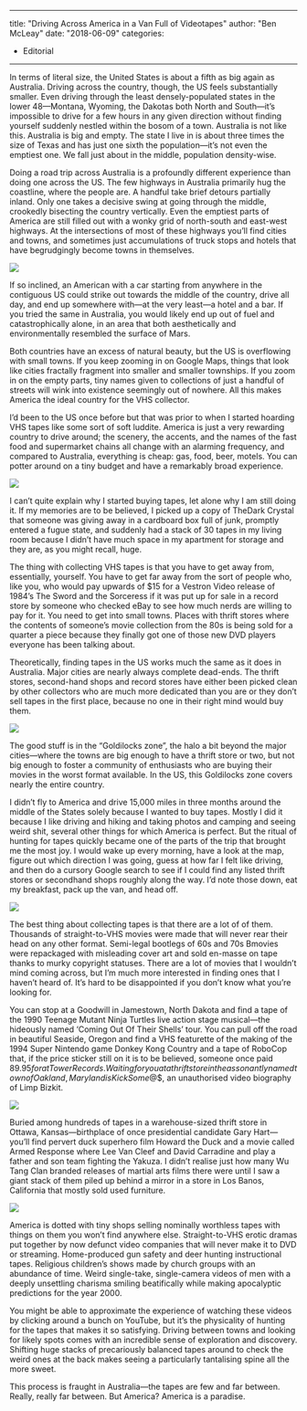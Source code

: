 
---
title: "Driving Across America in a Van Full of Videotapes"
author: "Ben McLeay"
date: "2018-06-09"
categories:
- Editorial
---

In terms of literal size, the United States is about a fifth as big again as Australia. Driving across the country, though, the US feels substantially smaller. Even driving through the least densely-populated states in the lower 48—Montana, Wyoming, the Dakotas both North and South—it’s impossible to drive for a few hours in any given direction without finding yourself suddenly nestled within the bosom of a town. Australia is not like this. Australia is big and empty. The state I live in is about three times the size of Texas and has just one sixth the population—it’s not even the emptiest one. We fall just about in the middle, population density-wise.

Doing a road trip across Australia is a profoundly different experience than doing one across the US. The few highways in Australia primarily hug the coastline, where the people are. A handful take brief detours partially inland. Only one takes a decisive swing at going through the middle, crookedly bisecting the country vertically. Even the emptiest parts of America are still filled out with a wonky grid of north-south and east-west highways. At the intersections of most of these highways you’ll find cities and towns, and sometimes just accumulations of truck stops and hotels that have begrudgingly become towns in themselves.

![](https://i1.wp.com/vrvblog.co/wp-content/uploads/2018/09/20171001-IMG_9022.jpg?resize=1170%2C780&#038;ssl=1)

If so inclined, an American with a car starting from anywhere in the contiguous US could strike out towards the middle of the country, drive all day, and end up somewhere with—at the very least—a hotel and a bar. If you tried the same in Australia, you would likely end up out of fuel and catastrophically alone, in an area that both aesthetically and environmentally resembled the surface of Mars. 

Both countries have an excess of natural beauty, but the US is overflowing with small towns. If you keep zooming in on Google Maps, things that look like cities fractally fragment into smaller and smaller townships. If you zoom in on the empty parts, tiny names given to collections of just a handful of streets will wink into existence seemingly out of nowhere. All this makes America the ideal country for the VHS collector. 

I’d been to the US once before but that was prior to when I started hoarding VHS tapes like some sort of soft luddite. America is just a very rewarding country to drive around; the scenery, the accents, and the names of the fast food and supermarket chains all change with an alarming frequency, and compared to Australia, everything is cheap: gas, food, beer, motels. You can potter around on a tiny budget and have a remarkably broad experience.

![](https://i1.wp.com/vrvblog.co/wp-content/uploads/2018/09/20180905-IMG_9981.jpg?resize=1170%2C780&#038;ssl=1)

I can’t quite explain why I started buying tapes, let alone why I am still doing it. If my memories are to be believed, I picked up a copy of TheDark Crystal that someone was giving away in a cardboard box full of junk, promptly entered a fugue state, and suddenly had a stack of 30 tapes in my living room because I didn’t have much space in my apartment for storage and they are, as you might recall, huge.

The thing with collecting VHS tapes is that you have to get away from, essentially, yourself. You have to get far away from the sort of people who, like you, who would pay upwards of $15 for a Vestron Video release of 1984’s The Sword and the Sorceress if it was put up for sale in a record store by someone who checked eBay to see how much nerds are willing to pay for it. You need to get into small towns. Places with thrift stores where the contents of someone’s movie collection from the 80s is being sold for a quarter a piece because they finally got one of those new DVD players everyone has been talking about.

Theoretically, finding tapes in the US works much the same as it does in Australia. Major cities are nearly always complete dead-ends. The thrift stores, second-hand shops and record stores have either been picked clean by other collectors who are much more dedicated than you are or they don’t sell tapes in the first place, because no one in their right mind would buy them. 

![](https://i0.wp.com/vrvblog.co/wp-content/uploads/2018/09/20170824-IMG_8133.jpg?resize=1170%2C780&#038;ssl=1)

The good stuff is in the “Goldilocks zone”, the halo a bit beyond the major cities—where the towns are big enough to have a thrift store or two, but not big enough to foster a community of enthusiasts who are buying their movies in the worst format available. In the US, this Goldilocks zone covers nearly the entire country. 

I didn’t fly to America and drive 15,000 miles in three months around the middle of the States solely because I wanted to buy tapes. Mostly I did it because I like driving and hiking and taking photos and camping and seeing weird shit, several other things for which America is perfect. But the ritual of hunting for tapes quickly became one of the parts of the trip that brought me the most joy. I would wake up every morning, have a look at the map, figure out which direction I was going, guess at how far I felt like driving, and then do a cursory Google search to see if I could find any listed thrift stores or secondhand shops roughly along the way. I’d note those down, eat my breakfast, pack up the van, and head off.

![](https://i0.wp.com/vrvblog.co/wp-content/uploads/2018/09/4_0236.jpg?resize=1170%2C780&#038;ssl=1)

The best thing about collecting tapes is that there are a lot of of them. Thousands of straight-to-VHS movies were made that will never rear their head on any other format. Semi-legal bootlegs of 60s and 70s Bmovies were repackaged with misleading cover art and sold en-masse on tape thanks to murky copyright statuses. There are a lot of movies that I wouldn’t mind coming across, but I’m much more interested in finding ones that I haven’t heard of. It’s hard to be disappointed if you don’t know what you’re looking for. 

You can stop at a Goodwill in Jamestown, North Dakota and find a tape of the 1990 Teenage Mutant Ninja Turtles live action stage musical—the hideously named ‘Coming Out Of Their Shells’ tour. You can pull off the road in beautiful Seaside, Oregon and find a VHS featurette of the making of the 1994 Super Nintendo game Donkey Kong Country and a tape of RoboCop that, if the price sticker still on it is to be believed, someone once paid $89.95 for at Tower Records. Waiting for you at a thrift store in the assonantly named town of Oakland, Maryland is Kick Some @$$, an unauthorised video biography of Limp Bizkit.

![](https://i2.wp.com/vrvblog.co/wp-content/uploads/2018/09/7_0239.jpg?resize=1170%2C780&#038;ssl=1)

Buried among hundreds of tapes in a warehouse-sized thrift store in Ottawa, Kansas—birthplace of once presidential candidate Gary Hart—you’ll find pervert duck superhero film Howard the Duck and a movie called Armed Response where Lee Van Cleef and David Carradine and play a father and son team fighting the Yakuza. I didn’t realise just how many Wu Tang Clan branded releases of martial arts films there were until I saw a giant stack of them piled up behind a mirror in a store in Los Banos, California that mostly sold used furniture.

![](https://i2.wp.com/vrvblog.co/wp-content/uploads/2018/09/20180905-IMG_9980.jpg?resize=1170%2C780&#038;ssl=1)

America is dotted with tiny shops selling nominally worthless tapes with things on them you won’t find anywhere else. Straight-to-VHS erotic dramas put together by now defunct video companies that will never make it to DVD or streaming. Home-produced gun safety and deer hunting instructional tapes. Religious children’s shows made by church groups with an abundance of time. Weird single-take, single-camera videos of men with a deeply unsettling charisma smiling beatifically while making apocalyptic predictions for the year 2000.

You might be able to approximate the experience of watching these videos by clicking around a bunch on YouTube, but it’s the physicality of hunting for the tapes that makes it so satisfying. Driving between towns and looking for likely spots comes with an incredible sense of exploration and discovery. Shifting huge stacks of precariously balanced tapes around to check the weird ones at the back makes seeing a particularly tantalising spine all the more sweet.

This process is fraught in Australia—the tapes are few and far between. Really, really far between. But America? America is a paradise.
